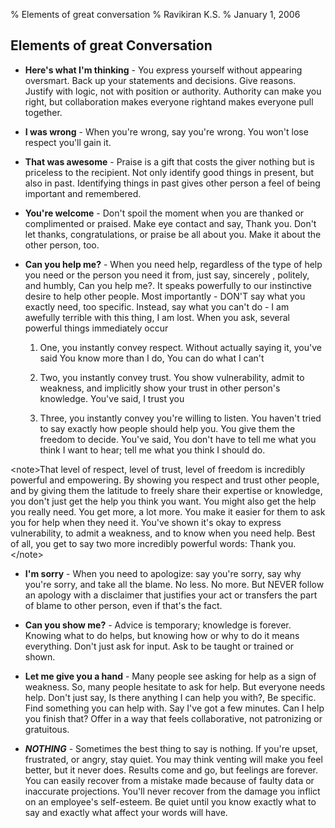 % Elements of great conversation
% Ravikiran K.S.
% January 1, 2006

## Elements of great Conversation

  - **Here's what I'm thinking** - You express yourself without
    appearing oversmart. Back up your statements and decisions. Give
    reasons. Justify with logic, not with position or authority.
    Authority can make you right, but collaboration makes everyone
    rightand makes everyone pull together.

  - **I was wrong** - When you're wrong, say you're wrong. You won't
    lose respect you'll gain it.

  - **That was awesome** - Praise is a gift that costs the giver
    nothing but is priceless to the recipient. Not only identify good
    things in present, but also in past. Identifying things in past
    gives other person a feel of being important and remembered.

  - **You're welcome** - Don't spoil the moment when you are thanked
    or complimented or praised. Make eye contact and say, Thank you.
    Don't let thanks, congratulations, or praise be all about you. Make
    it about the other person, too.

  - **Can you help me?** - When you need help, regardless of the type
    of help you need or the person you need it from, just say, sincerely
    , politely, and humbly, Can you help me?. It speaks powerfully to
    our instinctive desire to help other people. Most importantly -
    DON'T say what you exactly need, too specific. Instead, say what you
    can't do - I am awefully terrible with this thing, I am lost. When
    you ask, several powerful things immediately occur
    
    1.  One, you instantly convey respect. Without actually saying it,
        you've said You know more than I do, You can do what I can't
    
    2.  Two, you instantly convey trust. You show vulnerability, admit
        to weakness, and implicitly show your trust in other person's
        knowledge. You've said, I trust you
    
    3.  Three, you instantly convey you're willing to listen. You
        haven't tried to say exactly how people should help you. You
        give them the freedom to decide. You've said, You don't have to
        tell me what you think I want to hear; tell me what you think I
        should do.

\<note\>That level of respect, level of trust, level of freedom is
incredibly powerful and empowering. By showing you respect and trust
other people, and by giving them the latitude to freely share their
expertise or knowledge, you don't just get the help you think you want.
You might also get the help you really need. You get more, a lot more.
You make it easier for them to ask you for help when they need it.
You've shown it's okay to express vulnerability, to admit a weakness,
and to know when you need help. Best of all, you get to say two more
incredibly powerful words: Thank you.\</note\>

  - **I'm sorry** - When you need to apologize: say you're sorry, say
    why you're sorry, and take all the blame. No less. No more. But
    NEVER follow an apology with a disclaimer that justifies your act or
    transfers the part of blame to other person, even if that's the
    fact.

  - **Can you show me?** - Advice is temporary; knowledge is forever.
    Knowing what to do helps, but knowing how or why to do it means
    everything. Don't just ask for input. Ask to be taught or trained or
    shown.

  - **Let me give you a hand** - Many people see asking for help as a
    sign of weakness. So, many people hesitate to ask for help. But
    everyone needs help. Don't just say, Is there anything I can help
    you with?, Be specific. Find something you can help with. Say I've
    got a few minutes. Can I help you finish that? Offer in a way that
    feels collaborative, not patronizing or gratuitous.

  - ***NOTHING*** - Sometimes the best thing to say is nothing. If
    you're upset, frustrated, or angry, stay quiet. You may think
    venting will make you feel better, but it never does. Results come
    and go, but feelings are forever. You can easily recover from a
    mistake made because of faulty data or inaccurate projections.
    You'll never recover from the damage you inflict on an employee's
    self-esteem. Be quiet until you know exactly what to say and exactly
    what affect your words will have.

